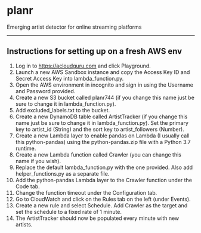 # planr
Emerging artist detector for online streaming platforms  
  
***
  
## Instructions for setting up on a fresh AWS env

1. Log in to https://acloudguru.com and click Playground.
2. Launch a new AWS Sandbox instance and copy the Access Key ID and Secret Access Key into lambda_function.py.
3. Open the AWS environment in incognito and sign in using the Username and Password provided.
4. Create a new S3 bucket called planr744 (if you change this name just be sure to change it in lambda_function.py).
5. Add excluded_labels.txt to the bucket.
6. Create a new DynamoDB table called ArtistTracker (if you change this name just be sure to change it in lambda_function.py). Set the primary key to artist_id (String) and the sort key to artist_followers (Number).
7. Create a new Lambda layer to enable pandas on Lambda (I usually call this python-pandas) using the python-pandas.zip file with a Python 3.7 runtime.
8. Create a new Lambda function called Crawler (you can change this name if you wish).
9. Replace the default lambda_function.py with the one provided. Also add helper_functions.py as a separate file.
10. Add the python-pandas Lambda layer to the Crawler function under the Code tab.
11. Change the function timeout under the Configuration tab.
12. Go to CloudWatch and click on the Rules tab on the left (under Events).
13. Create a new rule and select Schedule. Add Crawler as the target and set the schedule to a fixed rate of 1 minute.
14. The ArtistTracker should now be populated every minute with new artists.